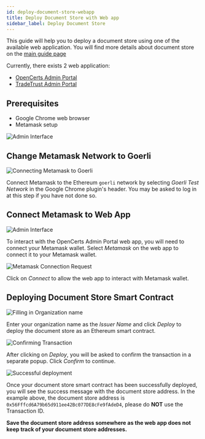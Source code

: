 ```yaml
---
id: deploy-document-store-webapp
title: Deploy Document Store with Web app
sidebar_label: Deploy Document Store
---
```


This guide will help you to deploy a document store using one of the available web application. You will find more details about document store on the [main guide page](/docs/integrator-section/verifiable-document/ethereum/document-store)

Currently, there exists 2 web application:

- [OpenCerts Admin Portal](https://admin.opencerts.io/)
- [TradeTrust Admin Portal](https://admin.tradetrust.io/)

## Prerequisites

- Google Chrome web browser
- Metamask setup

![Admin Interface](/docs/integrator-section/webapp-tutorial/document-store-webapp/interface.png)

## Change Metamask Network to Goerli

![Connecting Metamask to Goerli](/docs/integrator-section/webapp-tutorial/document-store-webapp/goerli.png)

Connect Metamask to the Ethereum `goerli` network by selecting _Goerli Test Network_ in the Google Chrome plugin's header. You may be asked to log in at this step if you have not done so.

## Connect Metamask to Web App

![Admin Interface](/docs/integrator-section/webapp-tutorial/document-store-webapp/interface.png)

To interact with the OpenCerts Admin Portal web app, you will need to connect your Metamask wallet. Select _Metamask_ on the web app to connect it to your Metamask wallet.

![Metamask Connection Request](/docs/integrator-section/webapp-tutorial/document-store-webapp/select-wallet.png)

Click on _Connect_ to allow the web app to interact with Metamask wallet.

## Deploying Document Store Smart Contract

![Filling in Organization name](/docs/integrator-section/webapp-tutorial/document-store-webapp/deploy.png)

Enter your organization name as the _Issuer Name_ and click _Deploy_ to deploy the document store as an Ethereum smart contract.

![Confirming Transaction](/docs/integrator-section/webapp-tutorial/document-store-webapp/confirmation.png)

After clicking on _Deploy_, you will be asked to confirm the transaction in a separate popup. Click _Confirm_ to continue.

![Successful deployment](/docs/integrator-section/webapp-tutorial/document-store-webapp/success.png)

Once your document store smart contract has been successfully deployed, you will see the success message with the document store address. In the example above, the document store address is `0x56Fffcd6A79b65d911ee42Bc077DE8cFe9fAdeD4`, please do **NOT** use the Transaction ID.

**Save the document store address somewhere as the web app does not keep track of your document store addresses.**
